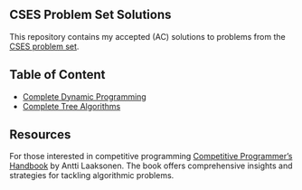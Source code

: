 ## CSES Problem Set Solutions

This repository contains my accepted (AC) solutions to problems from the [CSES problem set](https://cses.fi/problemset/).

## Table of Content
- [Complete Dynamic Programming](https://github.com/ignite312/CSES-Solutions/tree/main/Dynamic%20Programming)
- [Complete Tree Algorithms](https://github.com/ignite312/CSES-Solutions/tree/main/Tree%20Algorithms)

## Resources

For those interested in competitive programming [Competitive Programmer’s Handbook](https://cses.fi/book/book.pdf) by Antti Laaksonen. The book offers comprehensive insights and strategies for tackling algorithmic problems.